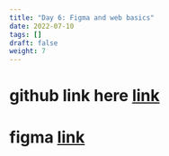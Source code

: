 ```yaml
---
title: "Day 6: Figma and web basics"
date: 2022-07-10
tags: []
draft: false
weight: 7
---
```


# github link here [**link**](https://github.com/YachuJoshi/sf-web-basics)
# figma [**link**](https://www.figma.com/file/GvcqplW82g4GZsjFFAt0As/UniFoodApp?node-id=1%3A3)




